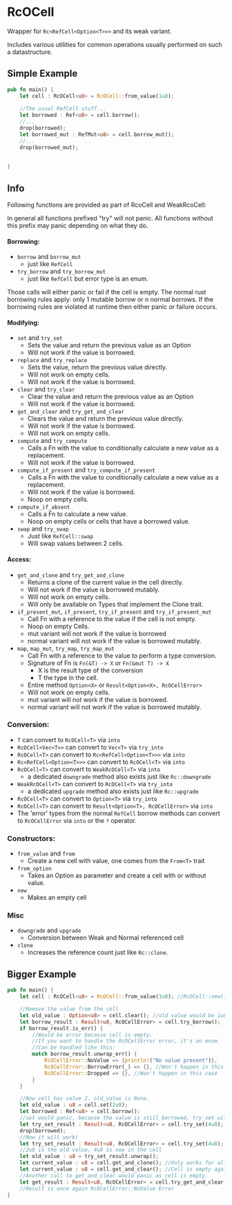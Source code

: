 # RcOCell
Wrapper for `Rc<RefCell<Option<T>>>` and its weak variant. 

Includes various utilities for common operations usually performed on such a datastructure.


## Simple Example
```rust
pub fn main() {
    let cell : RcOCell<u8> = RcOCell::from_value(1u8);
    
    //The usual RefCell stuff...
    let borrowed : Ref<u8> = cell.borrow();
    //...
    drop(borrowed);
    let borrowed_mut : RefMut<u8> = cell.borrow_mut();
    //...
    drop(borrowed_mut);
    
   
}
```


## Info
Following functions are provided as part of RcoCell and WeakRcoCell:

In general all functions prefixed "try" will not panic. 
All functions without this prefix may panic depending on what they do.

#### Borrowing: 
* `borrow` and `borrow_mut` 
  * just like `RefCell`
* `try_borrow` and `try_borrow_mut` 
  * just like `RefCell` but error type is an enum.

Those calls will either panic or fail if the cell is empty.
The normal rust borrowing rules apply: only 1 mutable borrow or n normal borrows.
If the borrowing rules are violated at runtime then either panic or failure occurs.

#### Modifying:
* `set` and `try_set` 
  * Sets the value and return the previous value as an Option
  * Will not work if the value is borrowed.
* `replace` and `try_replace` 
  * Sets the value, return the previous value directly. 
  * Will not work on empty cells.
  * Will not work if the value is borrowed.
* `clear` and `try_clear`
  * Clear the value and return the previous value as an Option
  * Will not work if the value is borrowed.
* `get_and_clear` and `try_get_and_clear`
  * Clears the value and return the previous value directly.
  * Will not work if the value is borrowed.
  * Will not work on empty cells.
* `compute` and `try_compute`
  * Calls a Fn with the value to conditionally calculate a new value as a replacement.
  * Will not work if the value is borrowed.
* `compute_if_present` and `try_compute_if_present`
  * Calls a Fn with the value to conditionally calculate a new value as a replacement.
  * Will not work if the value is borrowed.
  * Noop on empty cells.
* `compute_if_absent`
  * Calls a Fn to calculate a new value.
  * Noop on empty cells or cells that have a borrowed value.
* `swap` and `try_swap`
  * Just like `RefCell::swap` 
  * Will swap values between 2 cells.

#### Access:
* `get_and_clone` and `try_get_and_clone` 
  * Returns a clone of the current value in the cell directly.
  * Will not work if the value is borrowed mutably.
  * Will not work on empty cells.
  * Will only be available on Types that implement the Clone trait.
* `if_present_mut`, `if_present`, `try_if_present` and `try_if_present_mut`
  * Call Fn with a reference to the value if the cell is not empty.
  * Noop on empty Cells.
  * mut variant will not work if the value is borrowed
  * normal variant will not work if the value is borrowed mutably.
* `map`, `map_mut`, `try_map`, `try_map_mut`
  * Call Fn with a reference to the value to perform a type conversion.
  * Signature of Fn is `Fn(&T) -> X` or `Fn(&mut T) -> X` 
    * X is the result type of the conversion 
    * T the type in the cell.
  * Entire method `Option<X>` or `Result<Option<X>, RcOCellError>`
  * Will not work on empty cells.
  * mut variant will not work if the value is borrowed.
  * normal variant will not work if the value is borrowed mutably.

### Conversion:
* `T` can convert to `RcOCell<T>` via `into`
* `RcOCell<Vec<T>>` can convert to `Vec<T>` via `try_into`
* `RcOCell<T>` can convert to `Rc<RefCell<Option<T>>>` via `into`
* `Rc<RefCell<Option<T>>>` can convert to `RcOCell<T>` via `into`
* `RcOCell<T>` can convert to `WeakRcOCell<T>` via `into`
  * a dedicated `downgrade` method also exists just like `Rc::downgrade`
* `WeakRcOCell<T>` can convert to `RcOCell<T>` via `try_into`
  * a dedicated `upgrade` method also exists just like `Rc::upgrade`
* `RcOCell<T>` can convert to `Option<T>` via `try_into`
* `RcOCell<T>` can convert to `Result<Option<T>, RcOCellError>` via `into`
* The 'error' types from the normal `RefCell` borrow methods can convert to `RcOCellError` via `into` or the `?` operator.

### Constructors:
* `from_value` and `from`
  * Create a new cell with value, one comes from the `From<T>` trait
* `from_option`
  * Takes an Option as parameter and create a cell with or without value.
* `new`
  * Makes an empty cell

### Misc
* `downgrade` and `upgrade`
  * Conversion between Weak and Normal referenced cell
* `clone`
  * Increases the reference count just like `Rc::clone`. 

## Bigger Example
```rust
pub fn main() {
    let cell : RcOCell<u8> = RcOCell::from_value(1u8); //RcOCell::new() creates a empty cell.

    //Remove the value from the cell
    let old_value : Option<u8> = cell.clear(); //old value would be 1u8.
    let borrow_result : Result<u8, RcOCellError> = cell.try_borrow();
    if borrow_result.is_err() {
        //Would be error because cell is empty.
        //If you want to handle the RcOCellError error, it's an enum. 
        //Can be handled like this:
        match borrow_result.unwrap_err() {
            RcOCellError::NoValue => {println!("No value present")},
            RcOCellError::BorrowError(_) => {}, //Won't happen in this case
            RcOCellError::Dropped => {}, //Won't happen in this case
        }
    }

    //Now cell has value 2. old_value is None.
    let old_value : u8 = cell.set(2u8);
    let borrowed : Ref<u8> = cell.borrow();
    //set would panic, because the value is still borrowed, try_set will fail with RcOCellError::BorrowError
    let try_set_result : Result<u8, RcOCellError> = cell.try_set(4u8);
    drop(borrowed);
    //Now it will work!
    let try_set_result : Result<u8, RcOCellError> = cell.try_set(4u8);
    //2u8 is the old value, 4u8 is now in the cell
    let old_value : u8 = try_set_result.unwrap();
    let current_value : u8 = cell.get_and_clone(); //Only works for all T that implement Clone trait, in this case 4u8
    let current_value : u8 = cell.get_and_clear(); //Cell is empty again after this call. current_value 4u8
    //Another call to get_and_clear would panic as cell is empty.
    let get_result : Result<u8, RcOCellError> = cell.try_get_and_clear();
    //Result is once again RcOCellError::NoValue Error
}
```